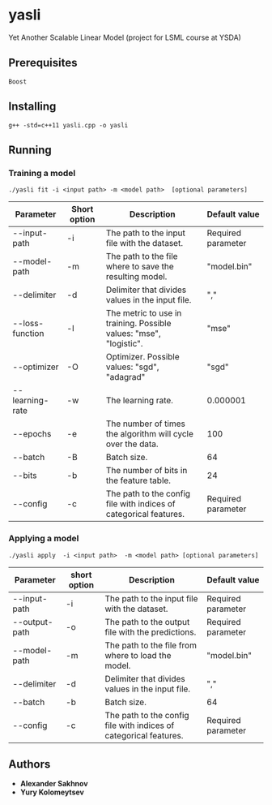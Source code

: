 # yasli
Yet Another Scalable Linear Model (project for LSML course at YSDA)

## Prerequisites

```
Boost
```

## Installing

```
g++ -std=c++11 yasli.cpp -o yasli
```

## Running

### Training a model

```
./yasli fit -i <input path> -m <model path>  [optional parameters]
```
| Parameter   | Short option | Description | Default value  |
| ----------- |---------------| --------|  -----------------|
| --input-path|   -i  | The path to the input file with the dataset. |Required parameter  |
| --model-path|   -m  | The path to the file where to save the resulting model. | "model.bin" |
| --delimiter|   -d  | Delimiter that divides values in the input file. | ","  |
| --loss-function|   -l  |The metric to use in training. Possible values: "mse", "logistic". | "mse"  |
| --optimizer|   -O  | Optimizer.  Possible values: "sgd", "adagrad" | "sgd"  |
| --learning-rate|   -w  | The learning rate. | 0.000001  |
| --epochs|   -e  | The number of times the algorithm will cycle over the data. |100 |
| --batch|   -B  | Batch size. | 64 |
| --bits|   -b  | The number of bits in the feature table. | 24 |
| --config|   -c  | The path to the config file with indices of categorical features. | Required parameter |


### Applying a model
```
./yasli apply  -i <input path>  -m <model path> [optional parameters]
```
| Parameter   | short option | Description | Default value  |
| ----------- |--------------| ------------| -------------- |
| --input-path|   -i  | The path to the input file with the dataset. |Required parameter  |
| --output-path|   -o  | The path to the output file with the predictions. |Required parameter  |
| --model-path|   -m  | The path to the file from where to load the model. | "model.bin" |
| --delimiter|   -d  | Delimiter that divides values in the input file. | ","  |
| --batch|   -b  | Batch size. | 64 |
| --config|   -c  | The path to the config file with indices of categorical features. | Required parameter |

## Authors

* **Alexander Sakhnov**
* **Yury Kolomeytsev**
